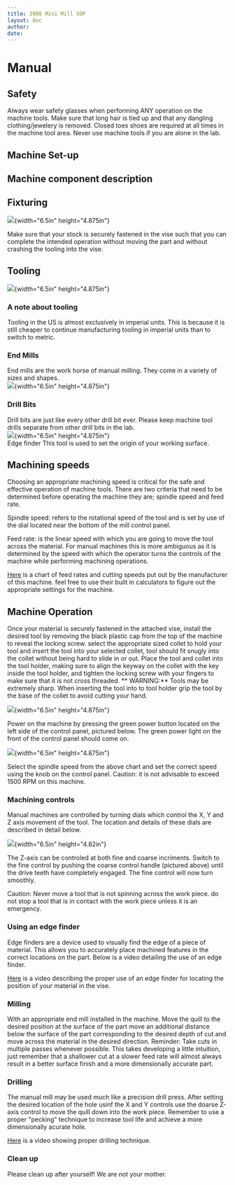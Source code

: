 ```yaml
---
title: 3900 Mini Mill SOP
layout: doc
author: 
date: 
---
```


# Manual


## Safety

Always wear safety glasses when performing ANY operation on the machine
tools. Make sure that long hair is tied up and that any dangling
clothing/jewelery is removed. Closed toes shoes are required at all
times in the machine tool area. Never use machine tools if you are alone
in the lab.

## Machine Set-up

## Machine component description

## Fixturing
![](img/image3.jpg){width="6.5in" height="4.875in"}

Make sure that your stock is securely fastened in the vise such that you
can complete the intended operation without moving the part and without
crashing the tooling into the vise.

## Tooling
![](img/image12.jpg){width="6.5in" height="4.875in"}

### A note about tooling

Tooling in the US is almost exclusively in imperial units. This is
because it is still cheaper to continue manufacturing tooling in
imperial units than to switch to metric.

### End Mills
End mills are the work horse of manual
milling. They come in a variety of sizes and shapes.  
![](img/image6.jpg){width="6.5in" height="4.875in"}  

### Drill Bits
Drill bits are just like every other drill bit ever. 
Please keep machine tool drills separate from other drill bits in the lab.  
![](img/image11.jpg){width="6.5in" height="4.875in"}  
Edge finder This tool is used to set the origin of your working surface.

## Machining speeds

Choosing an appropriate machining speed is critical for the safe and
effective operation of machine tools. There are two criteria that need
to be determined before operating the machine they are; spindle speed
and feed rate.

Spindle speed: refers to the rotational speed of the tool and is set by
use of the dial located near the bottom of the mill control panel.

Feed rate: is the linear speed with which you are going to move the tool
across the material. For manual machines this is more ambiguous as it is
determined by the speed with which the operator turns the controls of
the machine while performing machining operations.

[Here](https://littlemachineshop.com/reference/cuttingspeeds.php) is a
chart of feed rates and cutting speeds put out by the manufacturer of
this machine. feel free to use their built in calculators to figure out
the appropriate settings for the machine.

## Machine Operation

Once your material is securely fastened in the attached vise, install
the desired tool by removing the black plastic cap from the top of the
machine to reveal the locking screw. select the appropriate sized collet
to hold your tool and insert the tool into your selected collet, tool
should fit snugly into the collet without being hard to slide in or out.
Place the tool and collet into the tool holder, making sure to align the
keyway on the collet with the key inside the tool holder, and tighten
the locking screw with your fingers to make sure that it is not cross
threaded. \*\* WARNING:\*\* Tools may be extremely sharp. When inserting
the tool into to tool holder grip the tool by the base of the collet to
avoid cutting your hand.

![](img/image13.jpg){width="6.5in" height="4.875in"}

Power on the machine by pressing the green power button located on the
left side of the control panel, pictured below. The green power light on
the front of the control panel should come on.

![](img/image14.jpg){width="6.5in" height="4.875in"}

Select the spindle speed from the above chart and set the correct speed
using the knob on the control panel. Caution: it is not advisable to
exceed 1500 RPM on this machine.

### Machining controls

Manual machines are controlled by turning dials which control the X, Y
and Z axis movement of the tool. The location and details of these dials
are described in detail below.

![](img/label.png){width="6.5in" height="4.82in"}

The Z-axis can be controled at both fine and coarse incriments. Switch
to the fine control by pushing the coarse control handle (pictured
above) until the drive teeth have completely engaged. The fine control
will now turn smoothly.

Caution: Never move a tool that is not spinning across the work piece.
do not stop a tool that is in contact with the work piece unless it is
an emergency.

### Using an edge finder

Edge finders are a device used to visually find the edge of a piece of
material. This allows you to accurately place machined features in the
correct locations on the part. Below is a video detailing the use of an
edge finder.

[Here](https://www.youtube.com/watch?v=5_qiPE5z7SE) is a video
describing the proper use of an edge finder for locating the position of
your material in the vise.

### Milling

With an appropriate end mill installed in the machine. Move the quill to
the desired position at the surface of the part move an additional
distance below the surface of the part corresponding to the desired
depth of cut and move across the material in the desired direction.
Reminder: Take cuts in multiple passes whenever possible. This takes
developing a little intuition, just remember that a shallower cut at a
slower feed rate will almost always result in a better surface finish
and a more dimensionally accurate part.

### Drilling

The manual mill may be used much like a precision drill press. After
setting the desired location of the hole usinf the X and Y controls use
the doarse Z-axis control to move the quill down into the work piece.
Remember to use a proper "pecking" technique to increase tool life and
achieve a more dimensionally acurate hole.

[Here](https://www.youtube.com/watch?v=fdRCeTeAOpA) is a video showing
proper drilling technique.

### Clean up

Please clean up after yourself! We are not your mother.
